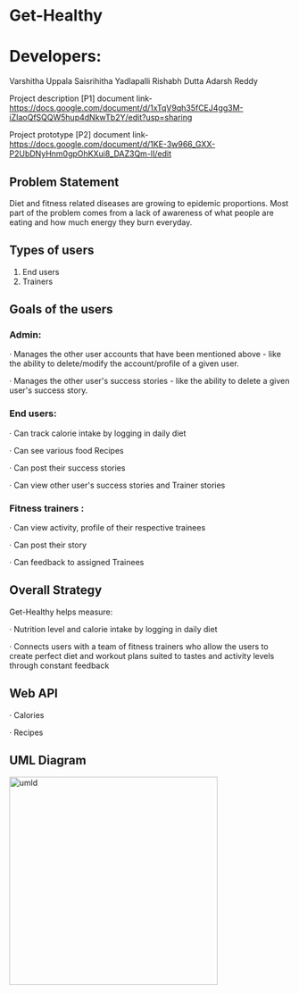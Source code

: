 # Get-Healthy

# Developers:
Varshitha Uppala
Saisrihitha Yadlapalli
Rishabh Dutta
Adarsh Reddy

Project description [P1] document link- https://docs.google.com/document/d/1xTqV9qh35fCEJ4gg3M-iZIaoQfSQQW5hup4dNkwTb2Y/edit?usp=sharing

Project prototype [P2] document link- https://docs.google.com/document/d/1KE-3w966_GXX-P2UbDNyHnm0gpOhKXui8_DAZ3Qm-lI/edit

## Problem Statement

Diet and fitness related diseases are growing to epidemic proportions. Most part of the problem comes from a lack of awareness of what people are eating and how much energy they burn everyday.

## Types of users

1) End users
2) Trainers

## Goals of the users

### Admin:

· Manages the other user accounts that have been mentioned above - like the ability to delete/modify the account/profile of a given user.

· Manages the other user's success stories - like the ability to delete a given user's success story.

### End users:

· Can track calorie intake by logging in daily diet

· Can see various food Recipes

· Can post their success stories

· Can view other user's success stories and Trainer stories

### Fitness trainers :

· Can view activity, profile of their respective trainees

· Can post their story 

· Can feedback to assigned Trainees

## Overall Strategy

Get-Healthy helps measure:

· Nutrition level and calorie intake by logging in daily diet

· Connects users with a team of fitness trainers who allow the users to create perfect diet and workout plans suited to tastes and activity levels through constant feedback

## Web API

· Calories

· Recipes

## UML Diagram
<img width="373" alt="umld" src="https://user-images.githubusercontent.com/36701923/115153519-6a812180-a044-11eb-8419-a04251062649.PNG">

